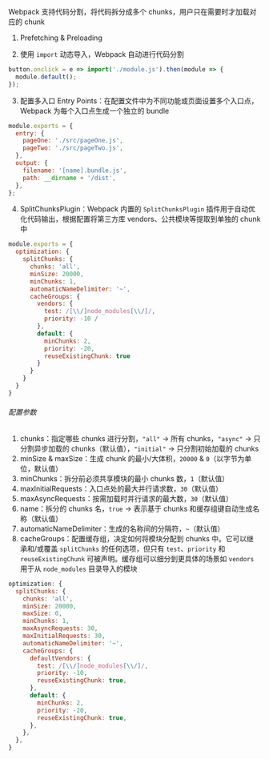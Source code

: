 Webpack 支持代码分割，将代码拆分成多个 chunks，用户只在需要时才加载对应的 chunk

1. Prefetching & Preloading

2. 使用 `import` 动态导入，Webpack 自动进行代码分割

```js
button.onclick = e => import('./module.js').then(module => {
  module.default();
});
```

3. 配置多入口 Entry Points：在配置文件中为不同功能或页面设置多个入口点，Webpack 为每个入口点生成一个独立的 bundle

```js
module.exports = {
  entry: {
    pageOne: './src/pageOne.js',
    pageTwo: './src/pageTwo.js',
  },
  output: {
    filename: '[name].bundle.js',
    path: __dirname + '/dist',
  },
};
```

4. SplitChunksPlugin：Webpack 内置的 `SplitChunksPlugin` 插件用于自动优化代码输出，根据配置将第三方库 vendors、公共模块等提取到单独的 chunk 中

```js
module.exports = {
  optimization: {
    splitChunks: {
      chunks: 'all',
      minSize: 20000,
      minChunks: 1,
      automaticNameDelimiter: '~',
      cacheGroups: {
        vendors: {
          test: /[\\/]node_modules[\\/]/,
          priority: -10 /
        },
        default: {
          minChunks: 2,
          priority: -20,
          reuseExistingChunk: true
        }
      }
    }
  }
}
```

###### 配置参数

1. chunks：指定哪些 chunks 进行分割，`"all"` -> 所有 chunks，`"async"` -> 只分割异步加载的 chunks（默认值），`"initial"` -> 只分割初始加载的 chunks
2. minSize & maxSize：生成 chunk 的最小/大体积，`20000` & `0`（以字节为单位，默认值）
3. minChunks：拆分前必须共享模块的最小 chunks 数，`1`（默认值）
4. maxInitialRequests：入口点处的最大并行请求数，`30`（默认值）
5. maxAsyncRequests：按需加载时并行请求的最大数，`30`（默认值）
6. name：拆分的 chunks 名，`true` -> 表示基于 chunks 和缓存组键自动生成名称（默认值）
7. automaticNameDelimiter：生成的名称间的分隔符，`~`（默认值）
8. cacheGroups：配置缓存组，决定如何将模块分配到 chunks 中。它可以继承和/或覆盖 `splitChunks` 的任何选项，但只有 `test`、`priority` 和 `reuseExistingChunk` 可被声明。缓存组可以细分到更具体的场景如 `vendors` 用于从 `node_modules` 目录导入的模块

```js
optimization: {
  splitChunks: {
    chunks: 'all',
    minSize: 20000,
    maxSize: 0,
    minChunks: 1,
    maxAsyncRequests: 30,
    maxInitialRequests: 30,
    automaticNameDelimiter: '~',
    cacheGroups: {
      defaultVendors: {
        test: /[\\/]node_modules[\\/]/,
        priority: -10,
        reuseExistingChunk: true,
      },
      default: {
        minChunks: 2,
        priority: -20,
        reuseExistingChunk: true,
      },
    },
  },
}
```
